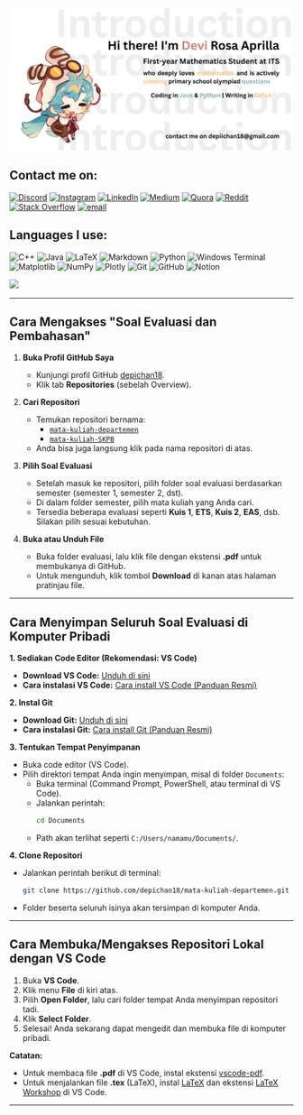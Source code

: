 ![logo](profile.png)
## Contact me on:
[![Discord](https://img.shields.io/badge/Discord-%237289DA.svg?logo=discord&logoColor=white)](https://discord.gg/deraaprill.) [![Instagram](https://img.shields.io/badge/Instagram-%23E4405F.svg?logo=Instagram&logoColor=white)](https://instagram.com/devirosaa24) [![LinkedIn](https://img.shields.io/badge/LinkedIn-%230077B5.svg?logo=linkedin&logoColor=white)](https://linkedin.com/in/devirosa) [![Medium](https://img.shields.io/badge/Medium-12100E?logo=medium&logoColor=white)](https://medium.com/@Depichan18) [![Quora](https://img.shields.io/badge/Quora-%23B92B27.svg?logo=Quora&logoColor=white)](https://quora.com/profile/Depichan18) [![Reddit](https://img.shields.io/badge/Reddit-%23FF4500.svg?logo=Reddit&logoColor=white)](https://reddit.com/user/Depichan18) [![Stack Overflow](https://img.shields.io/badge/-Stackoverflow-FE7A16?logo=stack-overflow&logoColor=white)](https://stackoverflow.com/users/30853625) [![email](https://img.shields.io/badge/Email-D14836?logo=gmail&logoColor=white)](mailto:depichan18@gmail.com) 

## Languages I use:
![C++](https://img.shields.io/badge/c++-%2300599C.svg?style=flat-square&logo=c%2B%2B&logoColor=white) ![Java](https://img.shields.io/badge/java-%23ED8B00.svg?style=flat-square&logo=openjdk&logoColor=white) ![LaTeX](https://img.shields.io/badge/latex-%23008080.svg?style=flat-square&logo=latex&logoColor=white) ![Markdown](https://img.shields.io/badge/markdown-%23000000.svg?style=flat-square&logo=markdown&logoColor=white) ![Python](https://img.shields.io/badge/python-3670A0?style=flat-square&logo=python&logoColor=ffdd54) ![Windows Terminal](https://img.shields.io/badge/Windows%20Terminal-%234D4D4D.svg?style=flat-square&logo=windows-terminal&logoColor=white) ![Matplotlib](https://img.shields.io/badge/Matplotlib-%23ffffff.svg?style=flat-square&logo=Matplotlib&logoColor=black) ![NumPy](https://img.shields.io/badge/numpy-%23013243.svg?style=flat-square&logo=numpy&logoColor=white) ![Plotly](https://img.shields.io/badge/Plotly-%233F4F75.svg?style=flat-square&logo=plotly&logoColor=white) ![Git](https://img.shields.io/badge/git-%23F05033.svg?style=flat-square&logo=git&logoColor=white) ![GitHub](https://img.shields.io/badge/github-%23121011.svg?style=flat-square&logo=github&logoColor=white) ![Notion](https://img.shields.io/badge/Notion-%23000000.svg?style=flat-square&logo=notion&logoColor=white) 

![](https://github-readme-stats.vercel.app/api/top-langs/?username=depichan18&theme=rose&hide_border=false&include_all_commits=false&count_private=false&layout=compact)

---

## Cara Mengakses "Soal Evaluasi dan Pembahasan"

1. **Buka Profil GitHub Saya**
   - Kunjungi profil GitHub [depichan18](https://github.com/depichan18).
   - Klik tab **Repositories** (sebelah Overview).

2. **Cari Repositori**
   - Temukan repositori bernama:
     - [`mata-kuliah-departemen`](https://github.com/depichan18/mata-kuliah-departemen.git)
     - [`mata-kuliah-SKPB`](https://github.com/depichan18/mata-kuliah-SKPB.git)
   - Anda bisa juga langsung klik pada nama repositori di atas.

3. **Pilih Soal Evaluasi**
   - Setelah masuk ke repositori, pilih folder soal evaluasi berdasarkan semester (semester 1, semester 2, dst).
   - Di dalam folder semester, pilih mata kuliah yang Anda cari.
   - Tersedia beberapa evaluasi seperti **Kuis 1**, **ETS**, **Kuis 2**, **EAS**, dsb. Silakan pilih sesuai kebutuhan.

4. **Buka atau Unduh File**
   - Buka folder evaluasi, lalu klik file dengan ekstensi **.pdf** untuk membukanya di GitHub.
   - Untuk mengunduh, klik tombol **Download** di kanan atas halaman pratinjau file.

---

## Cara Menyimpan Seluruh Soal Evaluasi di Komputer Pribadi

 **1. Sediakan Code Editor (Rekomendasi: VS Code)**
   - **Download VS Code:** [Unduh di sini](https://code.visualstudio.com/)  
   - **Cara instalasi VS Code:** [Cara install VS Code (Panduan Resmi)](https://code.visualstudio.com/docs/setup/setup-overview)

 **2. Instal Git**
   - **Download Git:** [Unduh di sini](https://git-scm.com/downloads)  
   - **Cara instalasi Git:** [Cara install Git (Panduan Resmi)](https://git-scm.com/book/en/v2/Getting-Started-Installing-Git)

 **3. Tentukan Tempat Penyimpanan**
   - Buka code editor (VS Code).
   - Pilih direktori tempat Anda ingin menyimpan, misal di folder `Documents`:
     - Buka terminal (Command Prompt, PowerShell, atau terminal di VS Code).
     - Jalankan perintah:
       ```bash
       cd Documents
       ```
     - Path akan terlihat seperti `C:/Users/namamu/Documents/`.

**4. Clone Repositori**
   - Jalankan perintah berikut di terminal:
     ```bash
     git clone https://github.com/depichan18/mata-kuliah-departemen.git
     ```
   - Folder beserta seluruh isinya akan tersimpan di komputer Anda.

---

## Cara Membuka/Mengakses Repositori Lokal dengan VS Code

1. Buka **VS Code**.
2. Klik menu **File** di kiri atas.
3. Pilih **Open Folder**, lalu cari folder tempat Anda menyimpan repositori tadi.
4. Klik **Select Folder**.
5. Selesai! Anda sekarang dapat mengedit dan membuka file di komputer pribadi.

**Catatan:**
- Untuk membaca file **.pdf** di VS Code, instal ekstensi [vscode-pdf](https://marketplace.visualstudio.com/items?itemName=tomoki1207.pdf).
- Untuk menjalankan file **.tex** (LaTeX), instal [LaTeX](https://tug.org/texlive/acquire-netinstall.html) dan ekstensi [LaTeX Workshop](https://marketplace.visualstudio.com/items?itemName=James-Yu.latex-workshop) di VS Code.

---
